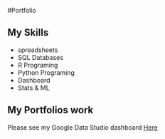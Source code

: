 #Portfolio


## My Skills
- spreadsheets
- SQL Databases
- R Programing
- Python Programing
- Dashboard
- Stats & ML

## My Portfolios work

Please see my Google Data Studio dashboard [Here](https://datastudio.google.com/reporting/e055c1cf-8399-4124-8253-edfe532f15c5)
